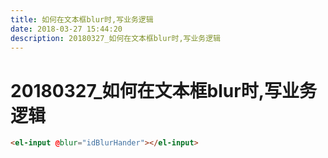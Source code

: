 ```yaml
---
title: 如何在文本框blur时,写业务逻辑
date: 2018-03-27 15:44:20  
description: 20180327_如何在文本框blur时,写业务逻辑
---
```

# 20180327_如何在文本框blur时,写业务逻辑
```html
<el-input @blur="idBlurHander"></el-input>
```
